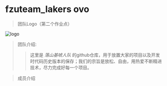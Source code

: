 # fzuteam_lakers ovo

> 团队Logo（第二个作业点）
> 
![logo](./pic.jpg)

> 团队介绍:
> 
>> 这里是 _落山基唬人队_ 的github仓库，用于放置大家的项目以及开发时代码历史版本的保存；我们的宗旨是放松、自由，用热爱不断精进技术，尽力完成好每一个项目。


> 成员介绍
> 


